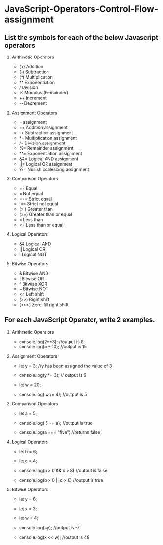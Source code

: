# JavaScript-Operators-Control-Flow-assignment

## List the symbols for each of the below Javascript operators
1. Arithmetic Operators

    -   (+) Addition
    -   (-) Subtraction
    -   (*) Multiplication
    -   ** Exponentiation 
    -   / Division
    -   % Modulus (Remainder)
    -   ++ Increment
    -   -- Decrement

2. Assignment Operators
    
    -   = assignment
    -   += Addition assignment
    -   -= Subtraction assignment
    -   *= Multiplication assignment
    -   /= Division assignment
    -   %= Remainder assignment
    -   **= Exponentiation assignment
    -   &&= Logical AND assignment
    -   ||= Logical OR assignment
    -   ??= Nullish coalescing assignment

3. Comparison Operators

    -   ==  Equal
    -   =  Not equal
    -   === Strict equal
    -   !== Strict not equal
    -   (> )  Greater than
    -   (>=)  Greater than or equal
    -   < Less than
    -   <= Less than or equal

4. Logical Operators

    -   && Logical AND
    -   || Logical OR
    -   !  Logical NOT   

5. Bitwise Operators

    -   &  Bitwise AND
    -   |  Bitwise OR
    -   ^  Bitwise XOR
    -   ~  Bitwise NOT
    -   << Left shift
    -   (>>) Right shift
    -   (>>>) Zero-fill right shift

## For each JavaScript Operator, write 2 examples.
1. Arithmetic Operators
    
    -   console.log(2**3);   //output is 8
    -   console.log(5 + 10); //output is 15


2. Assignment Operators

    -   let y = 3;            //y has been assigned the value of 3
    -   console.log(y *= 3);  // output is 9

    -   let w = 20;
    -   console.log( w /= 4);  //output is 5  

3. Comparison Operators
    
    -   let a = 5;
    -   console.log( 5 == a);   //output is true

    -   console.log(a === "five")  //returns false


4. Logical Operators

    -   let b = 6;
    -   let c = 4;

    -   console.log(b > 0 && c > 8)    //output is false

    -   console.log(b > 0 || c > 8)    //output is true

5. Bitwise Operators

    -   let y = 6;
    -   let x = 3;
    -   let w = 4;

    -   console.log(~y);   //output is -7

    -   console.log(x << w);    //output is 48

